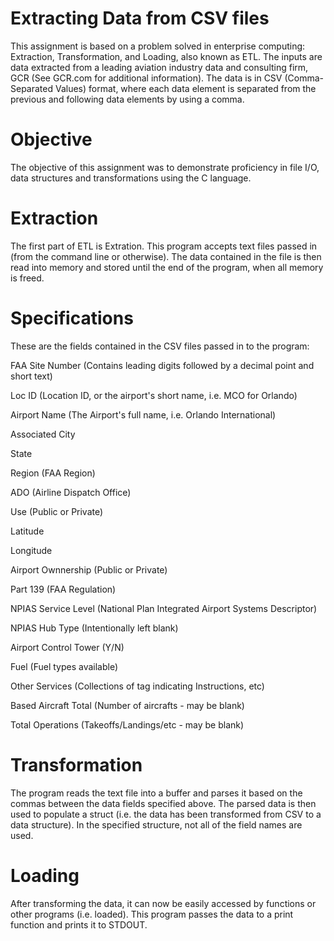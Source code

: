 # Extracting Data from CSV files

This assignment is based on a problem solved in enterprise computing: Extraction, Transformation, and Loading, also known as ETL. The inputs are data extracted from a leading aviation industry data
and consulting firm, GCR (See GCR.com for additional information).
The data is in CSV (Comma-Separated Values) format, where each data element is separated from the previous and following data elements by using a comma.

# Objective

The objective of this assignment was to demonstrate proficiency in file I/O, data structures and transformations using the C language.

# Extraction

The first part of ETL is Extration. This program accepts text files passed in (from the command line or otherwise). The data contained in the file is then read into memory and stored until the end of
the program, when all memory is freed.

# Specifications

These are the fields contained in the CSV files passed in to the program:

FAA Site Number (Contains leading digits followed by a decimal point and short text)

Loc ID (Location ID, or the airport's short name, i.e. MCO for Orlando)

Airport Name (The Airport's full name, i.e. Orlando International)

Associated City

State

Region (FAA Region)

ADO (Airline Dispatch Office)

Use (Public or Private)

Latitude

Longitude

Airport Ownnership (Public or Private)

Part 139 (FAA Regulation)

NPIAS Service Level (National Plan Integrated Airport Systems Descriptor)

NPIAS Hub Type (Intentionally left blank)

Airport Control Tower (Y/N)

Fuel (Fuel types available)

Other Services (Collections of tag indicating Instructions, etc)

Based Aircraft Total (Number of aircrafts - may be blank)

Total Operations (Takeoffs/Landings/etc - may be blank)

# Transformation

The program reads the text file into a buffer and parses it based on the commas between the data fields specified above. The parsed data is then used to populate a struct (i.e. the data has been
transformed from CSV to a data structure). In the specified structure, not all of the field names are used.

# Loading

After transforming the data, it can now be easily accessed by functions or other programs (i.e. loaded). This program passes the data to a print function and prints it to STDOUT.
